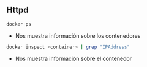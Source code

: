 ## Httpd

```bash
docker ps
```
* Nos muestra información sobre los contenedores

```bash
docker inspect <container> | grep "IPAddress"
```

* Nos muestra información sobre el contenedor